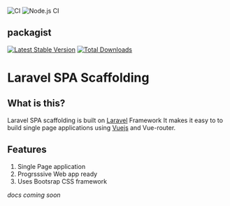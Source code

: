 ![CI](https://github.com/stannlee/vue-laravel-spa/workflows/CI/badge.svg?branch=3.x)
![Node.js CI](https://github.com/stannlee/vue-laravel-spa/workflows/Node.js%20CI/badge.svg)
## packagist
[![Latest Stable Version](https://poser.pugx.org/stannlee/vue-laravel-spa/v/stable)](https://packagist.org/packages/stannlee/vue-laravel-spa)
[![Total Downloads](https://poser.pugx.org/stannlee/vue-laravel-spa/downloads)](https://packagist.org/packages/stannlee/vue-laravel-spa)
# Laravel SPA Scaffolding

## What is this?
Laravel SPA scaffolding is built on [Laravel](https://laravel.com/docs/) Framework
It makes it easy to to build single page applications using [Vuejs](https://vuejs.org) and Vue-router.

## Features
1. Single Page application
2. Progrsssive Web app ready
3. Uses Bootsrap CSS framework

_docs coming soon_
